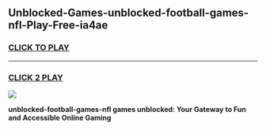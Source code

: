 
## Unblocked-Games-unblocked-football-games-nfl-Play-Free-ia4ae
<h3>
<a href="https://premium76.site?title=unblocked-football-games-nfl&ref=24M">CLICK TO PLAY</a></h3>
<hr>

<h3>
<a href="https://premium76.site?title=unblocked-football-games-nfl&ref=24M">CLICK 2 PLAY</a>
  
</h3>

<a href="https://premium76.site?title=unblocked-football-games-nfl&ref=24M"><img src="https://clearcache.store/games.png"></a>


**unblocked-football-games-nfl games unblocked: Your Gateway to Fun and Accessible Online Gaming**
